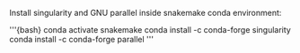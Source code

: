 Install singularity and GNU parallel inside snakemake conda environment: 

'''{bash}
conda activate snakemake
conda install -c conda-forge singularity
conda install -c conda-forge parallel
'''

